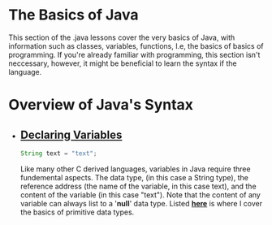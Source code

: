 # The Basics of Java

This section of the .java lessons cover the very basics of Java, with information such as classes, variables, functions, I.e, the basics of basics of programming. If you're already familiar with programming, this section isn't neccessary, however, it might be beneficial to learn the syntax if the language. 

# Overview of Java's Syntax

* ## **[Declaring Variables](https://github.com/prolang-tutorials/.java/blob/master/1.%20Introduction%20to%20Java/3.%20Data%20in%20a%20Java%20class/3.1_Class_Structure.java)**
    ```java
    String text = "text";
    ```
    Like many other C derived languages, variables in Java require three fundemental aspects. The data type, (in this case a String type), the reference address (the name of the variable, in this case text), and the content of the variable (in this case "text"). Note that the content of any variable can always list to a '**null**' data type. Listed **[here](https://github.com/prolang-tutorials/.java/blob/master/1.%20Introduction%20to%20Java/3.%20Data%20in%20a%20Java%20class/3.1_Class_Structure.java)** is where I cover the basics of primitive data types. 